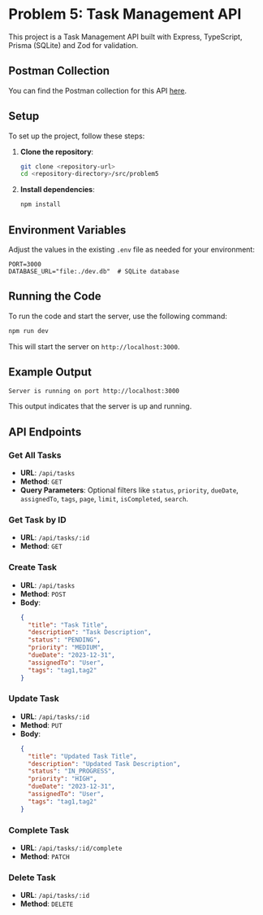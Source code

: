 # Problem 5: Task Management API
This project is a Task Management API built with Express, TypeScript, Prisma (SQLite) and Zod for validation.

## Postman Collection

You can find the Postman collection for this API [here](https://documenter.getpostman.com/view/7985255/2sAYJ7fyzz).

## Setup

To set up the project, follow these steps:

1. **Clone the repository**:
    ```sh
    git clone <repository-url>
    cd <repository-directory>/src/problem5
    ```

2. **Install dependencies**:
    ```sh
    npm install
    ```

## Environment Variables

Adjust the values in the existing `.env` file as needed for your environment:

```
PORT=3000
DATABASE_URL="file:./dev.db"  # SQLite database
```

## Running the Code

To run the code and start the server, use the following command:

```sh
npm run dev
```

This will start the server on `http://localhost:3000`.

## Example Output

```sh
Server is running on port http://localhost:3000
```

This output indicates that the server is up and running.

## API Endpoints

### Get All Tasks
- **URL**: `/api/tasks`
- **Method**: `GET`
- **Query Parameters**: Optional filters like `status`, `priority`, `dueDate`, `assignedTo`, `tags`, `page`, `limit`, `isCompleted`, `search`.

### Get Task by ID
- **URL**: `/api/tasks/:id`
- **Method**: `GET`

### Create Task
- **URL**: `/api/tasks`
- **Method**: `POST`
- **Body**: 
    ```json
    {
      "title": "Task Title",
      "description": "Task Description",
      "status": "PENDING",
      "priority": "MEDIUM",
      "dueDate": "2023-12-31",
      "assignedTo": "User",
      "tags": "tag1,tag2"
    }
    ```

### Update Task
- **URL**: `/api/tasks/:id`
- **Method**: `PUT`
- **Body**: 
    ```json
    {
      "title": "Updated Task Title",
      "description": "Updated Task Description",
      "status": "IN_PROGRESS",
      "priority": "HIGH",
      "dueDate": "2023-12-31",
      "assignedTo": "User",
      "tags": "tag1,tag2"
    }
    ```

### Complete Task
- **URL**: `/api/tasks/:id/complete`
- **Method**: `PATCH`

### Delete Task
- **URL**: `/api/tasks/:id`
- **Method**: `DELETE`

